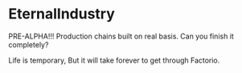 # EternalIndustry
PRE-ALPHA!!!
Production chains built on real basis. Can you finish it completely?

Life is temporary, But it will take forever to get through Factorio.

